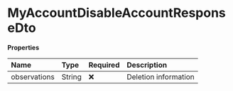 # MyAccountDisableAccountResponseDto

**Properties**

| Name         | Type   | Required | Description          |
| :----------- | :----- | :------- | :------------------- |
| observations | String | ❌       | Deletion information |

<!-- This file was generated by liblab | https://liblab.com/ -->
